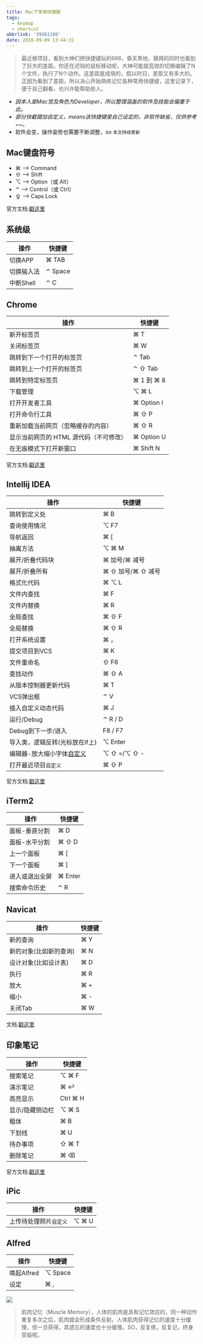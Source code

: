 ```yaml
---
title: Mac下常用快捷键
tags:
  - keymap
  - shortcut
abbrlink: '39361180'
date: 2018-09-09 13:44:31
---
```


> 最近做项目，看到大神们把快捷键玩的666，昏天黑地，膜拜的同时也看到了巨大的差距。你还在迟钝的鼠标移动呢，大神可能就高效的切换编辑了N个文件，执行了N个动作。这差距是成倍的，假以时日，差距又有多大的。
> 正因为看到了差距，所以决心开始熟练记忆各种常用快捷键，这里记录下，便于自己翻看，也兴许能帮助些人。

- _因本人是Mac党及角色为Developer，所以整理涵盖的软件及技能会偏重于此。_
- _部分快截键加自定义，means该快捷键是自己设定的，非软件缺省，仅供参考~~。_
- 软件会变，操作姿势也需要不断调整，so `本文持续更新`

## Mac键盘符号
- ⌘ ——> Command
- ⇧ ——> Shift
- ⌥ ——> Option（或 Alt）
- ⌃ ——> Control（或 Ctrl）
- ⇪ ——> Caps Lock

官方文档:[戳这里](https://support.apple.com/zh-cn/HT201236)

## 系统级
操作|快捷键|
---|---|
切换APP|⌘  TAB
切换输入法|⌃   Space
中断Shell|⌃  C 

## Chrome
操作|快捷键|
---|---|
新开标签页|⌘ T 
关闭标签页 |⌘ W
跳转到下一个打开的标签页 | ⌃  Tab
跳转到上一个打开的标签页 | ⌃  ⇧  Tab
跳转到特定标签页|⌘  1 到 ⌘  8
下载管理|⌥ ⌘ L
打开开发者工具|⌘  Option  I
打开命令行工具|⌘  ⇧  P
重新加载当前网页（忽略缓存的内容）|⌘  ⇧  R
显示当前网页的 HTML 源代码（不可修改）|⌘  Option  U
在无痕模式下打开新窗口|⌘  Shift  N

官方文档:[戳这里](https://support.google.com/chrome/answer/157179?hl=zh-Hans)

## Intellij IDEA
操作|快捷键|
---|---|
跳转到定义处|⌘  B  
查询使用情况| ⌥ F7
导航返回|⌘ [ 
抽离方法 |⌥ ⌘ M
展开/折叠代码块|⌘  加号/⌘  减号
展开/折叠所有|⌘  ⇧  加号/⌘  ⇧  减号
格式化代码|⌘ ⌥  L
文件内查找|⌘  F
文件内替换|⌘  R
全局查找|⌘  ⇧  F
全局替换|⌘  ⇧  R
打开系统设置|⌘  ，
提交项目到VCS|⌘  K
文件重命名|⇧  F6 
查找动作|⌘  ⇧  A 
从版本控制器更新代码|⌘  T
VCS弹出框|⌃  V
插入自定义动态代码|⌘  J
运行/Debug| ⌃  R / D
Debug到下一步/进入| F8 / F7
导入类，逻辑反转(光标放在If上)|⌥ Enter
编辑器-放大缩小字体[自定义](https://github.com/alanhg/mac-question/issues/17)|⌥  ⇧ =/⌥  ⇧ - 
打开最近项目`自定义`|⌘  ⇧  P
官方文档:[戳这里](https://resources.jetbrains.com/storage/products/intellij-idea/docs/IntelliJIDEA_ReferenceCard.pdf)

## iTerm2
操作|快捷键|
---|---|
面板-垂直分割|⌘  D
面板-水平分割|⌘ ⇧  D
上一个面板|⌘  [
下一个面板|⌘  ]
进入或退出全屏|⌘  Enter
搜索命令历史|⌃  R

## Navicat

操作|快捷键|
---|---|
新的查询|⌘  Y
新的对象(比如新的查询)|⌘  N
设计对象(比如设计表)|⌘  D
执行|⌘  R
放大|⌘  +
缩小|⌘  -
关闭Tab|⌘  W

文档:[戳这里](https://www2.navicat.com/manual/online_manual/en/navicat/mac_manual/KeyShortcut.html)


## 印象笔记

操作|快捷键|
---|---|
搜索笔记|⌥  ⌘  F
演示笔记|⌘ ↩
高亮显示|Ctrl  ⌘  H
显示/隐藏侧边栏|⌥  ⌘  S
粗体|⌘  B
下划线|⌘  U
待办事项|⇧  ⌘  T
删除笔记|⌘  ⌫ 
官方文档:[戳这里](https://help.yinxiang.com/hc/articles/63059
)

## iPic

操作|快捷键|
---|---|
上传待处理照片`自定义`|⌥  ⌘  U

## Alfred

操作|快捷键|
---|---|
唤起Alfred|⌥  Space
设定|⌘ ,

![](http://or0g12e5e.bkt.clouddn.com/2018-09-08-081439.png)

> 肌肉记忆（Muscle Memory），人体的肌肉是具有记忆效应的，同一种动作重复多次之后，肌肉就会形成条件反射。人体肌肉获得记忆的速度十分缓慢，但一旦获得，其遗忘的速度也十分缓慢。SO，反复练，反复记，终身受益呢。